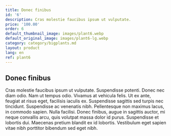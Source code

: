 ```yaml
---
title: Donec finibus
id: '6'
description: Cras molestie faucibus ipsum ut vulputate.
price: '100.00'
order: 6
default_thumbnail_image: images/plant6.webp
default_original_image: images/plant6-lg.webp
category: category/bigplants.md
layout: product
lang: en
ref: plant6
---
```


## Donec finibus

Cras molestie faucibus ipsum ut vulputate. Suspendisse potenti. Donec nec diam odio. Nam ut tempus odio. Vivamus at vehicula felis. Ut ex ante, feugiat at risus eget, facilisis iaculis ex. Suspendisse sagittis sed turpis nec tincidunt. Suspendisse ac venenatis nibh. Pellentesque non maximus lacus, in commodo sapien. Nulla facilisi. Donec finibus, augue in sagittis auctor, mi neque convallis arcu, quis volutpat massa dolor id purus. Suspendisse et lobortis dui. Maecenas pretium blandit ex id lobortis. Vestibulum eget sapien vitae nibh porttitor bibendum sed eget nibh.